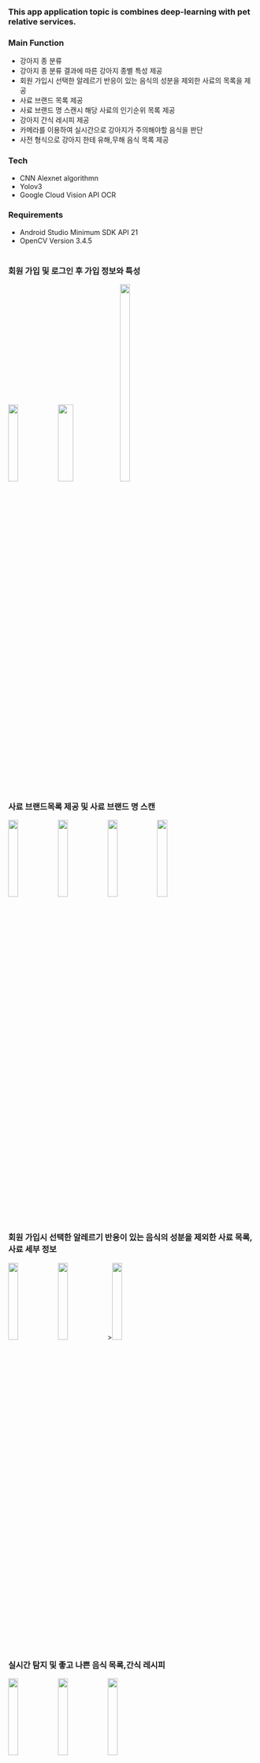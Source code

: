 ### This app application topic is  combines deep-learning with pet relative services.

### Main Function
- 강아지 종 분류
- 강아지 종 분류 결과에 따른 강아지 종별 특성 제공
- 회원 가입시 선택한 알레르기 반응이 있는 음식의 성분을 제외한 사료의 목록을 제공
- 사료 브랜드 목록 제공
- 사료 브랜드 명 스캔시 해당 사료의 인기순위 목록 제공
- 강아지 간식 레시피 제공
- 카메라를 이용하여 실시간으로 강아지가 주의해야할 음식을 판단 
- 사전 형식으로 강아지 한테 유해,무해 음식 목록 제공   
### Tech 
- CNN Alexnet algorithmn
- Yolov3
- Google Cloud Vision API OCR
### Requirements
- Android Studio Minimum SDK API 21
- OpenCV Version 3.4.5  
&nbsp;
### 회원 가입 및 로그인 후 가입 정보와 특성
<img src="https://user-images.githubusercontent.com/62867182/146937522-4775fb0b-6633-4f16-9bdb-dd817f83618d.png" width=20% height=20%><img src="https://user-images.githubusercontent.com/62867182/146937305-8f4b74eb-5dde-4387-8e3c-dd6a782004c4.PNG" width=25% height=20%/><img src="https://user-images.githubusercontent.com/62867182/146938023-b58d775f-392e-4b2e-8e84-8be245cd3ed3.PNG" width=20% height=400/>
&nbsp;

### 사료 브랜드목록 제공 및 사료 브랜드 명 스캔 
<img src="https://user-images.githubusercontent.com/62867182/146940838-6bf930f1-09ce-4862-be80-a2ae8c94a906.png" width=20% height=20%/><img src="https://user-images.githubusercontent.com/62867182/146940014-31effd78-3e76-4e83-856a-8dc1ca575aa9.png" width=20% height=20%/><img src="https://user-images.githubusercontent.com/62867182/146940156-e1bd4601-80c9-43f3-8c86-9ad3c91d9a0b.png" width=20% height=20%/><img src="https://user-images.githubusercontent.com/62867182/146939881-f19ed513-ee11-46ea-ab24-cdddfa8f6524.png" width=20% height=20%/>


&nbsp;


### 회원 가입시 선택한 알레르기 반응이 있는 음식의 성분을 제외한 사료 목록, 사료 세부 정보 
<img src="https://user-images.githubusercontent.com/62867182/146938441-9cb593b8-239b-439d-921a-396a137ab26a.png" width=20% height=20%/><img src="https://user-images.githubusercontent.com/62867182/146938444-9c0c1848-aee1-4ee2-9255-8967f6af33e1.png" width=20% height=20%/>><img src="https://user-images.githubusercontent.com/62867182/146938796-5c986079-20e5-44d8-866d-b58faa3e877a.png" width=20% height=20%/>
&nbsp;

### 실시간 탐지 및 좋고 나쁜 음식 목록,간식 레시피
<img src="https://user-images.githubusercontent.com/62867182/146938023-b58d775f-392e-4b2e-8e84-8be245cd3ed3.PNG" width=20% height=20%/><img src="https://user-images.githubusercontent.com/62867182/146940421-5ce9e783-fc2b-46de-8e10-d7461447ae57.png" width=20% height=20%/><img src="https://user-images.githubusercontent.com/62867182/146940489-b9fbc714-9606-454f-a592-ed14f719ede9.png" width=20% height=20%/>
&nbsp;

